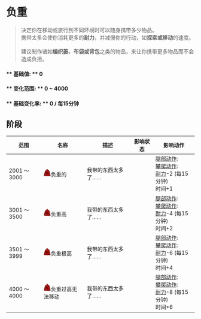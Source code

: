 # 负重  
> 决定你在移动或旅行到不同环境时可以随身携带多少物品。<br>携带太多会使你消耗更多的<b>耐力</b>，并减慢你的行动，如<b>探索或移动</b>的速度。<br><br>建议制作诸如<b>编织篓、布袋或背包</b>之类的物品，来让你携带更多物品而不会造成负担。  
  
#### ** 基础值: ** 0   
#### ** 变化范围: ** 0 ~ 4000  
#### ** 基础变化率: ** 0 / 每15分钟  
## 阶段  
范围  |  名称  |  描述  |  影响状态  |  影响动作  
----  |  ----  |  ----  |  ----  |  ----  
2001 ～ 3000  |  <img decoding="async" src="Sprite/Weight.png" href="a.md" style="max-width:20px;max-height:20px;">负重的  |  我带的东西太多了……  |    |  [腿部动作](LegAction.md): <br>[攀爬动作](ClimbAction.md): <br>[耐力](Stamina.md)-2 (每15分钟)<br>时间+1  
3001 ～ 3500  |  <img decoding="async" src="Sprite/Weight.png" href="a.md" style="max-width:20px;max-height:20px;">负重高  |  我带的东西太多了……  |    |  [腿部动作](LegAction.md): <br>[攀爬动作](ClimbAction.md): <br>[耐力](Stamina.md)-4 (每15分钟)<br>时间+2  
3501 ～ 3999  |  <img decoding="async" src="Sprite/Weight.png" href="a.md" style="max-width:20px;max-height:20px;">负重极高  |  我带的东西太多了……  |    |  [腿部动作](LegAction.md): <br>[攀爬动作](ClimbAction.md): <br>[耐力](Stamina.md)-6 (每15分钟)<br>时间+4  
4000 ～ 4000  |  <img decoding="async" src="Sprite/Weight.png" href="a.md" style="max-width:20px;max-height:20px;">负重过高无法移动  |  我带的东西太多了……  |    |  [腿部动作](LegAction.md): <br>[攀爬动作](ClimbAction.md): <br>[耐力](Stamina.md)-8 (每15分钟)<br>时间+6  


<script>document.title="负重 - 卡牌生存百科 Card Survival Wiki";</script>